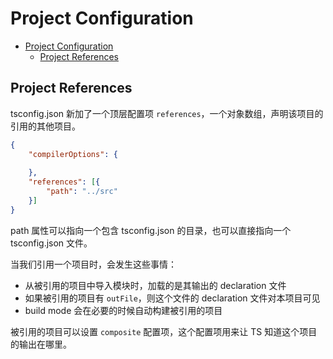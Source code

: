 # Project Configuration

<!-- TOC -->

- [Project Configuration](#project-configuration)
    - [Project References](#project-references)

<!-- /TOC -->

## Project References

tsconfig.json 新加了一个顶层配置项 `references`，一个对象数组，声明该项目的引用的其他项目。   

```json
{
    "compilerOptions": {
        
    },
    "references": [{
        "path": "../src"
    }]
}
```    

path 属性可以指向一个包含 tsconfig.json 的目录，也可以直接指向一个 tsconfig.json 文件。   

当我们引用一个项目时，会发生这些事情：   

- 从被引用的项目中导入模块时，加载的是其输出的 declaration 文件
- 如果被引用的项目有 `outFile`，则这个文件的 declaration 文件对本项目可见
- build mode 会在必要的时候自动构建被引用的项目     

被引用的项目可以设置 `composite` 配置项，这个配置项用来让 TS 知道这个项目的输出在哪里。   

